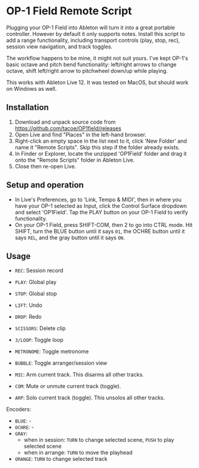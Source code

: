 # OP-1 Field Remote Script
Plugging your OP-1 Field into Ableton will turn it into a great portable controller. However by default it only supports notes. 
Install this script to add a range functionality, including transport controls (play, stop, rec), session view navigation, and track toggles. 

The workflow happens to be mine, it might not suit yours. I've kept OP-1's basic octave and pitch bend functionality: left/right arrows to change octave, shift left/right arrow to pitchwheel down/up while playing.

This works with Ableton Live 12. It was tested on MacOS, but should work on Windows as well.

## Installation
1. Download and unpack source code from https://github.com/tacoe/OP1field/releases
2. Open Live and find "Places" in the left-hand browser. 
3. Right-click an empty space in the list next to it, click 'New Folder' and name it "Remote Scripts". Skip this step if the folder already exists.
4. In Finder or Explorer, locate the unzipped 'OP1Field' folder and drag it onto the "Remote Scripts" folder in Ableton Live.
5. Close then re-open Live.

## Setup and operation
* In Live's Preferences, go to 'Link, Tempo & MIDI', then in where you have your OP-1 selected as Input, click the Control Surface dropdown and select 'OP1Field'. Tap the PLAY button on your OP-1 Field to verify functionality.
* On your OP-1 Field, press SHIFT-COM, then 2 to go into CTRL mode. Hit SHIFT, turn the BLUE button until it says `01`, the OCHRE button until it says `REL`, and the gray button until it says `ON`.

## Usage
* `REC`: Session record
* `PLAY`: Global play
* `STOP`: Global stop

* `LIFT`: Undo
* `DROP`: Redo
* `SCISSORS`: Delete clip

* `3/LOOP`: Toggle loop
* `METRONOME`: Toggle metronome
* `BUBBLE`: Toggle arranger/session view

* `MIC`: Arm current track. This disarms all other tracks.
* `COM`: Mute or unmute current track (toggle). 
* `ARP`: Solo current track (toggle). This unsolos all other tracks.

Encoders:
* `BLUE`: -
* `OCHRE`: -
* `GRAY`: 
  * when in session: `TURN` to change selected scene, `PUSH` to play selected scene 
  * when in arrange: `TURN` to move the playhead
* `ORANGE`: `TURN` to change selected track
